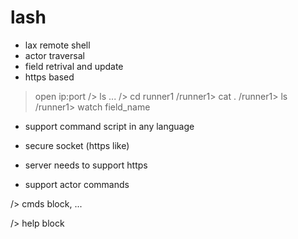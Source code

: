# lash 

 - lax remote shell 
 - actor traversal 
 - field retrival and update
 - https based 

 > open ip:port 
 /> ls 
 ... 
 /> cd runner1 
 /runner1> cat . 
 /runner1> ls 
 /runner1> watch field_name
 

 - support command script in any language 
 - secure socket (https like) 
 - server needs to support https 

 - support actor commands 
 
 /> cmds 
  block, ... 

 /> help block 
 
 
